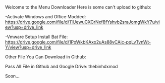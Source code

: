 Welcome to the Menu Downloader
Here is some can't upload to github:

-Activate Windows and Office Modded: https://drive.google.com/file/d/11UewuCXCrNxf8fYshvb2sraJomgWkY7u/view?usp=drive_link

-Vmware Setup Install Bat File: https://drive.google.com/file/d/1PoWkbKAxo2uAs88vCAic-pqLvTvnWt-Y/view?usp=drive_link

Other File You Can Download in Github:

Pass All File in Github and Google Drive: thebinhdxmod

Soon...

